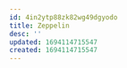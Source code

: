 ```yaml
---
id: 4in2ytp88zk82wg49dgyodo
title: Zeppelin
desc: ''
updated: 1694114715547
created: 1694114715547
---
```

